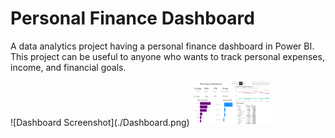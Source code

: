 # Personal Finance Dashboard

A data analytics project having a personal finance dashboard in Power BI. This project can be useful to anyone who wants to track personal expenses, income, and financial goals.
<html>
  <body>
    ![Dashboard Screenshot](./Dashboard.png)
    <img src="./Dashboard.png" width="128"/>
    <body>
</html>
